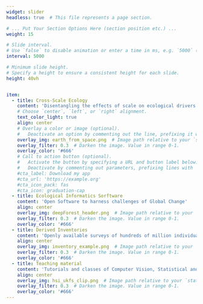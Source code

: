 ```yaml
---
widget: slider
headless: true  # This file represents a page section.

# ... Put Your Section Options Here (section position etc.) ...
weight: 15

# Slide interval.
# Use `false` to disable animation or enter a time in ms, e.g. `5000` (5s).
interval: 5000

# Minimum slide height.
# Specify a height to ensure a consistent height for each slide.
height: 40vh


item:
  - title: Cross-Scale Ecology
    content: 'Disentangling the effects of scale on ecological drivers shaping forest ecosystems and functions'
    # Choose `center`, `left`, or `right` alignment.
    text_color_light: true
    align: center
    # Overlay a color or image (optional).
    #   Deactivate an option by commenting out the line, prefixing it with `#`.
    overlay_img: earth_from_space.png  # Image path relative to your `static/media/` folder
    overlay_filter: 0.3  # Darken the image. Value in range 0-1.
    overlay_color: '#666'
    # Call to action button (optional).
    #   Activate the button by specifying a URL and button label below.
    #   Deactivate by commenting out parameters, prefixing lines with `#`.
    #cta_label: Download my app
    #cta_url: 'https://example.org'
    #cta_icon_pack: fas
    #cta_icon: graduation-cap
  - title: Ecological Informatics Sorftware
    content: 'Open Software to harness challenges of Global Change'
    align: center
    overlay_img: deepForest_header.png  # Image path relative to your `static/media/` folder
    overlay_filter: 0.3  # Darken the image. Value in range 0-1.
    overlay_color: '#666'
  - title: Derived Inventories
    content: 'Openly available surveys of hundreds of million individual trees'
    align: center
    overlay_img: inventory_example.png  # Image path relative to your `static/media/` folder
    overlay_filter: 0.3  # Darken the image. Value in range 0-1.
    overlay_color: '#666'
  - title: Teaching material
    content: 'Tutorials and classes of Computer Vision, Statistical and Machine Learning'
    align: center
    overlay_img: hsi_ukfs_clip.png  # Image path relative to your `static/media/` folder
    overlay_filter: 0.3  # Darken the image. Value in range 0-1.
    overlay_color: '#666'
---
```

